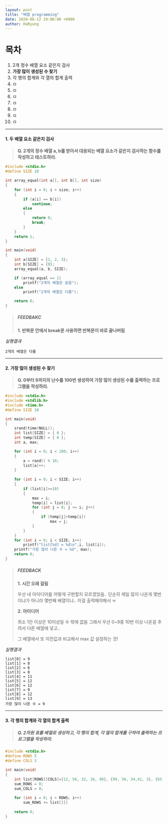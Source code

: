 ```yaml
---
layout: post
title: "배열 programming"
date: 2020-06-12 19:00:00 +0900
author: HaRyung
---
```


# 목차

1. 2개 정수 배열 요소 같은지 검사
2. **가장 많이 생성된 수 찾기**
3. 각 행의 합계와 각 열의 합계 출력
4. ㅁ
5. ㅁ
6. ㅁ
7. ㅁ
8. ㅁ
9. ㅁ
10. ㅁ

---

#### 1. 두 배열 요소 같은지 검사

> **Q. 2개의 정수 배열 a, b를 받아서 대응되는 배열 요소가 같은지 검사하는 함수를 작성하고 테스트하라.**

```c
#include <stdio.h>
#define SIZE 10

int array_equal(int a[], int b[], int size)
{
	for (int i = 0; i < size; i++)
	{
		if (a[i] == b[i])
			continue;
		else
		{
			return 0;
			break;
		}
	}
	return 1;
}

int main(void)
{
	int a[SIZE] = {1, 2, 3};
	int b[SIZE] = {0};
	array_equal(a, b, SIZE);

	if (array_equal == 1)
		printf("2개의 배열은 같음");
	else
		printf("2개의 배열은 다름");

	return 0;
}
```

> ##### *FEEDBAKC*
>
> **1. 반복문 안에서 break문 사용하면 반복문이 바로 끝나버림**

*실행결과*

```
2개의 배열은 다름
```

---

#### 2. 가장 많이 생성된 수 찾기

> **Q. 0부터 9까지의 난수를 100번 생성하여 가장 많이 생성된 수를 출력하는 프로그램을 작성하라.**

```c
#include <stdio.h>
#include <stdlib.h>
#include <time.h>
#define SIZE 10

int main(void)
{
    srand(time(NULL));
    int list[SIZE] = { 0 };
    int temp[SIZE] = { 0 };
    int a, max;

    for (int i = 0; i < 100; i++)
    {
        a = rand() % 10;
        list[a]++;
    }
    
    for (int i = 0; i < SIZE; i++)
    {
        if (list[i]>=10)
        {
            max = i;
            temp[i] = list[i];
            for (int j = 0; j <= i; j++)
            {
                if (temp[j]>temp[i])
                    max = j;
            }
        }
    }
    for (int i = 0; i < SIZE; i++)
        printf("list[%d] = %d\n",i, list[i]);
    printf("가장 많이 나온 수 = %d", max);
    return 0;
}
```

> ##### *FEEDBACK*
>
> **1. 시간 오래 걸림**
>
> 우선 내 아이디어를 어떻게 구현할지 모르겠었음.. 단순히 제일 많이 나온게 몇번이냐가 아니라 몇번째 배열이냐.. 이걸 출력해야해서 ㅠ
>
> **2. 아이디어**
>
> 최소 1칸 이상은 10이상일 수 밖에 없음 그래서 우선 0~9중 10번 이상 나온걸 추려서 다른 배열에 넣고..
>
> 그 배열에서 또 이전값과 비교해서 max 값 설정하는 것!

*실행결과*

```
list[0] = 9
list[1] = 8
list[2] = 6
list[3] = 8
list[4] = 11
list[5] = 12
list[6] = 12
list[7] = 9
list[8] = 12
list[9] = 13
가장 많이 나온 수 = 9
```

---

#### 3. 각 행의 합계와 각 열의 합계 출력

> ##### Q. 2차원 표를 배열로 생성하고, 각 행의 합계, 각 열의 합계를 구하여 출력하는 프로그램을 작성하라.

```c
#include <stdio.h>
#define ROWS 5
#define COLS 3

int main(void)
{
    int list[ROWS][COLS]={12, 56, 32, 16, 98}, {99, 56, 34,41, 3}, {65, 3, 87, 78, 21};
    sum_ROWS = 0;
    sum_COLS = 0;
    
    for (int i = 0; i < ROWS; i++)
        sum_ROWS += list[][]
    
    return 0;
}
```




